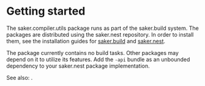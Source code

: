 # Getting started

The saker.compiler.utils package runs as part of the saker.build system. The packages are distributed using the saker.nest repository. In order to install them, see the installation guides for [saker.build](root:/saker.build/doc/installation.html) and [saker.nest](root:/saker.nest/doc/installation.html).

The package currently contains no build tasks. Other packages may depend on it to utilize its features. Add the `-api` bundle as an unbounded dependency to your saker.nest package implementation.

See also: [](root:/saker.nest/doc/devguide/dependencyhell.html).
